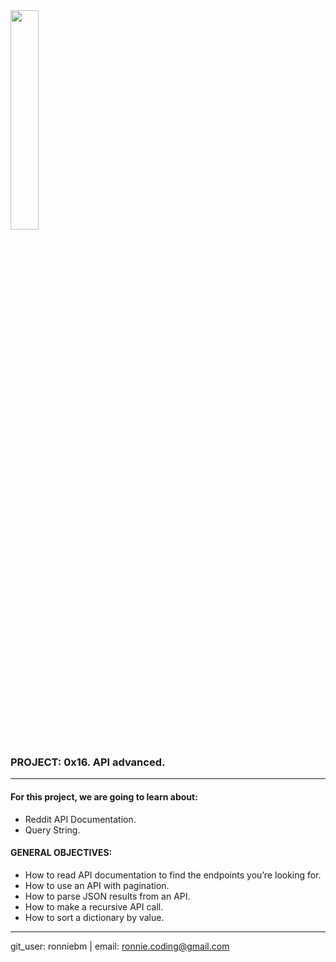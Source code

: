 <img src="https://camo.githubusercontent.com/04a8a9a456b8ecafad2eb4f2cff6803cd0194496/687474703a2f2f7777772e686f6c626572746f6e7363686f6f6c2e636f6d2f686f6c626572746f6e2d6c6f676f2e706e67" width=30%/>  


### PROJECT: 0x16. API advanced.  
---

#### For this project, we are going to learn about:<br>
- Reddit API Documentation.  
- Query String.  

#### GENERAL OBJECTIVES:<br>
- How to read API documentation to find the endpoints you’re looking for.  
- How to use an API with pagination.  
- How to parse JSON results from an API.  
- How to make a recursive API call.  
- How to sort a dictionary by value.  

---
git_user: ronniebm  |  email: ronnie.coding@gmail.com